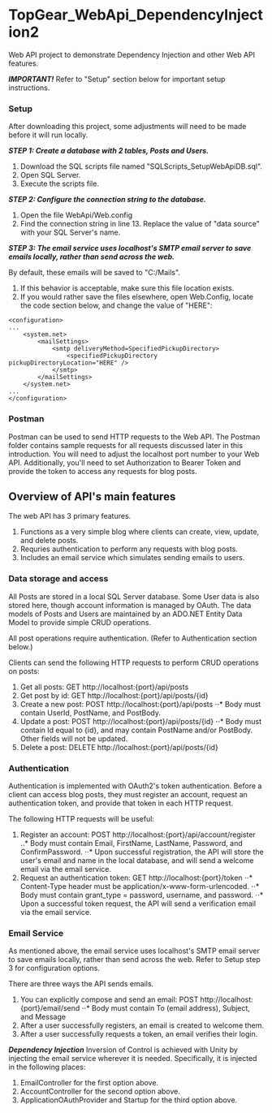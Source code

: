# TopGear_WebApi_DependencyInjection2
Web API project to demonstrate Dependency Injection and other Web API features.

***IMPORTANT!*** Refer to "Setup" section below for important setup instructions.

### Setup

After downloading this project, some adjustments will need to be made before it will run locally.

***STEP 1: Create a database with 2 tables, Posts and Users.***
1. Download the SQL scripts file named "SQLScripts_SetupWebApiDB.sql".
2. Open SQL Server.
3. Execute the scripts file.

***STEP 2: Configure the connection string to the database.***
1. Open the file WebApi/Web.config
2. Find the connection string in line 13. Replace the value of "data source" with your SQL Server's name.

***STEP 3: The email service uses localhost's SMTP email server to save emails locally, rather than send across the web.***

By default, these emails will be saved to "C:/Mails".
1. If this behavior is acceptable, make sure this file location exists.
2. If you would rather save the files elsewhere, open Web.Config, locate the code section below, and change the value of "HERE":
```
<configuration>
...
    <system.net>
        <mailSettings>
            <smtp deliveryMethod=SpecifiedPickupDirectory>
                <specifiedPickupDirectory pickupDirectoryLocation="HERE" />
            </smtp>
        </mailSettings>
    </system.net>
...
</configuration>
```

### Postman

Postman can be used to send HTTP requests to the Web API. The Postman folder contains sample requests for all requests discussed later in this introduction. 
You will need to adjust the localhost port number to your Web API. Additionally, you'll need to set Authorization to Bearer Token and provide the token to access any requests for blog posts.

## Overview of API's main features

The web API has 3 primary features.
1. Functions as a very simple blog where clients can create, view, update, and delete posts.
2. Requries authentication to perform any requests with blog posts.
3. Includes an email service which simulates sending emails to users.

### Data storage and access

All Posts are stored in a local SQL Server database. Some User data is also stored here, though account information is managed by OAuth.
The data models of Posts and Users are maintained by an ADO.NET Entity Data Model to provide simple CRUD operations.

All post operations require authentication. (Refer to Authentication section below.)

Clients can send the following HTTP requests to perform CRUD operations on posts:
1. Get all posts: GET http://localhost:{port}/api/posts
2. Get post by id: GET http://localhost:{port}/api/posts/{id}
3. Create a new post: POST http://localhost:{port}/api/posts
⋅⋅* Body must contain UserId, PostName, and PostBody.
4. Update a post: POST http://localhost:{port}/api/posts/{id}
⋅⋅* Body must contain Id equal to {id}, and may contain PostName and/or PostBody. Other fields will not be updated.
5. Delete a post: DELETE http://localhost:{port}/api/posts/{id}

### Authentication

Authentication is implemented with OAuth2's token authentication. Before a client can access blog posts, they must register an account, request an authentication token, and provide that token in each HTTP request.

The following HTTP requests will be useful:
1. Register an account: POST http://localhost:{port}/api/account/register
..* Body must contain Email, FirstName, LastName, Password, and ConfirmPassword.
⋅⋅* Upon successful registration, the API will store the user's email and name in the local database, and will send a welcome email via the email service.
2. Request an authentication token: GET http://localhost:{port}/token
⋅⋅* Content-Type header must be application/x-www-form-urlencoded.
⋅⋅* Body must contain grant_type = password, username, and password.
⋅⋅* Upon a successful token request, the API will send a verification email via the email service.

### Email Service

As mentioned above, the email service uses localhost's SMTP email server to save emails locally, rather than send across the web. Refer to Setup step 3 for configuration options.

There are three ways the API sends emails.
1. You can explicitly compose and send an email: POST http://localhost:{port}/email/send
⋅⋅* Body must contain To (email address), Subject, and Message
2. After a user successfully registers, an email is created to welcome them.
3. After a user successfully requests a token, an email verifies their login.

***Dependency Injection*** Inversion of Control is achieved with Unity by injecting the email service wherever it is needed. Specifically, it is injected in the following places:
1. EmailController for the first option above.
2. AccountController for the second option above.
3. ApplicationOAuthProvider and Startup for the third option above.
